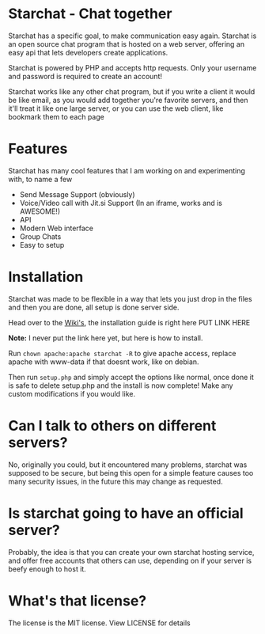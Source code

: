# Starchat - Chat together
Starchat has a specific goal, to make communication easy again. Starchat is an open source chat program that is hosted on a web server, offering an easy api that lets developers create applications.

Starchat is powered by PHP and accepts http requests. Only your username and password is required to create an account!

Starchat works like any other chat program, but if you write a client it would be like email, as you would add together you're favorite servers, and then it'll treat it like one large server, or you can use the web client, like bookmark them to each page

# Features
Starchat has many cool features that I am working on and experimenting with, to name a few

- Send Message Support (obviously)
- Voice/Video call with Jit.si Support (In an iframe, works and is AWESOME!)
- API
- Modern Web interface
- Group Chats
- Easy to setup

# Installation
Starchat was made to be flexible in a way that lets you just drop in the files and then you are done, all setup is done server side.

Head over to the [Wiki's](https://github.com/saderror256/starchat/wiki), the installation guide is right here PUT LINK HERE

**Note:** I never put the link here yet, but here is how to install.

Run `chown apache:apache starchat -R` to give apache access, replace apache with www-data if that doesnt work, like on debian.

Then run `setup.php` and simply accept the options like normal, once done it is safe to delete setup.php and the install is now complete! Make any custom modifications if you would like.

# Can I talk to others on different servers?
No, originally you could, but it encountered many problems, starchat was supposed to be secure, but being this open for a simple feature causes too many security issues, in the future this may change as requested.

# Is starchat going to have an official server?
Probably, the idea is that you can create your own starchat hosting service, and offer free accounts that others can use, depending on if your server is beefy enough to host it.

# What's that license?
The license is the MIT license. View LICENSE for details
